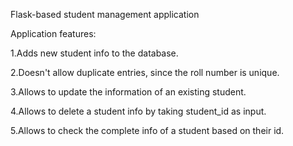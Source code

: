 Flask-based student management application

Application features:

1.Adds new student info to the database.

2.Doesn't allow duplicate entries, since the roll number is unique.

3.Allows to update the information of an existing student.

4.Allows to delete a student info by taking student_id as input.

5.Allows to check the complete info of a student based on their id.

